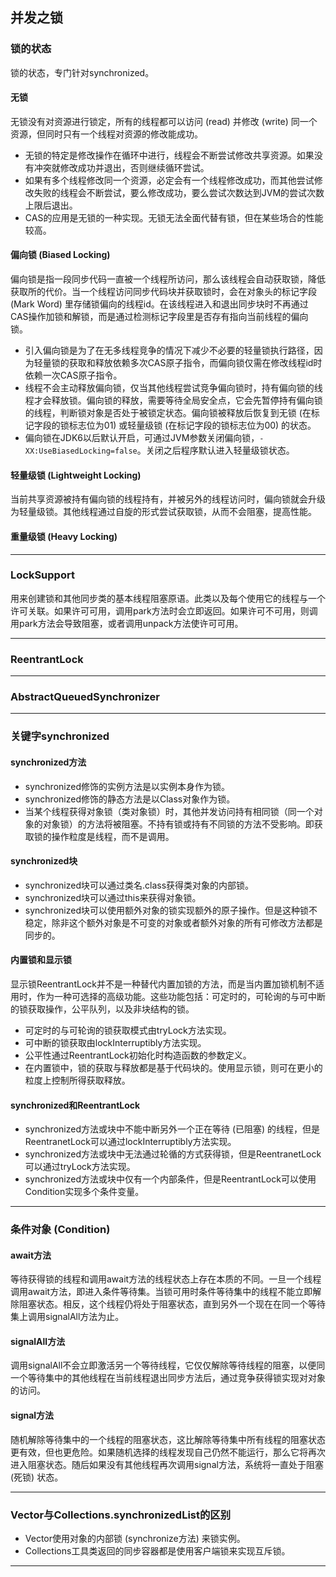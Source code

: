 ## 并发之锁

### 锁的状态
锁的状态，专门针对synchronized。
#### 无锁
无锁没有对资源进行锁定，所有的线程都可以访问 (read) 并修改 (write) 同一个资源，但同时只有一个线程对资源的修改能成功。
* 无锁的特定是修改操作在循环中进行，线程会不断尝试修改共享资源。如果没有冲突就修改成功并退出，否则继续循环尝试。
* 如果有多个线程修改同一个资源，必定会有一个线程修改成功，而其他尝试修改失败的线程会不断尝试，要么修改成功，要么尝试次数达到JVM的尝试次数上限后退出。
* CAS的应用是无锁的一种实现。无锁无法全面代替有锁，但在某些场合的性能较高。
#### 偏向锁 (Biased Locking)
偏向锁是指一段同步代码一直被一个线程所访问，那么该线程会自动获取锁，降低获取所的代价。当一个线程访问同步代码块并获取锁时，会在对象头的标记字段 (Mark Word) 里存储锁偏向的线程id。在该线程进入和退出同步块时不再通过CAS操作加锁和解锁，而是通过检测标记字段里是否存有指向当前线程的偏向锁。
* 引入偏向锁是为了在无多线程竞争的情况下减少不必要的轻量锁执行路径，因为轻量锁的获取和释放依赖多次CAS原子指令，而偏向锁仅需在修改线程id时依赖一次CAS原子指令。
* 线程不会主动释放偏向锁，仅当其他线程尝试竞争偏向锁时，持有偏向锁的线程才会释放锁。偏向锁的释放，需要等待全局安全点，它会先暂停持有偏向锁的线程，判断锁对象是否处于被锁定状态。偏向锁被释放后恢复到无锁 (在标记字段的锁标志位为01) 或轻量级锁 (在标记字段的锁标志位为00) 的状态。
* 偏向锁在JDK6以后默认开启，可通过JVM参数关闭偏向锁，`-XX:UseBiasedLocking=false`。关闭之后程序默认进入轻量级锁状态。
#### 轻量级锁 (Lightweight Locking)
当前共享资源被持有偏向锁的线程持有，并被另外的线程访问时，偏向锁就会升级为轻量级锁。其他线程通过自旋的形式尝试获取锁，从而不会阻塞，提高性能。
#### 重量级锁 (Heavy Locking)
***

### LockSupport
用来创建锁和其他同步类的基本线程阻塞原语。此类以及每个使用它的线程与一个许可关联。如果许可可用，调用park方法时会立即返回。如果许可不可用，则调用park方法会导致阻塞，或者调用unpack方法使许可可用。
***

### ReentrantLock
***

### AbstractQueuedSynchronizer
****

### 关键字synchronized
#### synchronized方法
* synchronized修饰的实例方法是以实例本身作为锁。
* synchronized修饰的静态方法是以Class对象作为锁。
* 当某个线程获得对象锁（类对象锁）时，其他并发访问持有相同锁（同一个对象的对象锁）的方法将被阻塞。不持有锁或持有不同锁的方法不受影响。即获取锁的操作粒度是线程，而不是调用。
#### synchronized块
* synchronized块可以通过类名.class获得类对象的内部锁。
* synchronized块可以通过this来获得对象锁。
* synchronized块可以使用额外对象的锁实现额外的原子操作。但是这种锁不稳定，除非这个额外对象是不可变的对象或者额外对象的所有可修改方法都是同步的。
#### 内置锁和显示锁
显示锁ReentrantLock并不是一种替代内置加锁的方法，而是当内置加锁机制不适用时，作为一种可选择的高级功能。这些功能包括：可定时的，可轮询的与可中断的锁获取操作，公平队列，以及非块结构的锁。
* 可定时的与可轮询的锁获取模式由tryLock方法实现。
* 可中断的锁获取由lockInterruptibly方法实现。
* 公平性通过ReentrantLock初始化时构造函数的参数定义。
* 在内置锁中，锁的获取与释放都是基于代码块的。使用显示锁，则可在更小的粒度上控制所得获取释放。
#### synchronized和ReentrantLock
* synchronized方法或块中不能中断另外一个正在等待 (已阻塞) 的线程，但是ReentranetLock可以通过lockInterruptibly方法实现。
* synchronized方法或块中无法通过轮循的方式获得锁，但是ReentranetLock可以通过tryLock方法实现。
* synchronized方法或块中仅有一个内部条件，但是ReentrantLock可以使用Condition实现多个条件变量。
***

### 条件对象 (Condition)
#### await方法
等待获得锁的线程和调用await方法的线程状态上存在本质的不同。一旦一个线程调用await方法，即进入条件等待集。当锁可用时条件等待集中的线程不能立即解除阻塞状态。相反，这个线程仍将处于阻塞状态，直到另外一个现在在同一个等待集上调用signalAll方法为止。
#### signalAll方法
调用signalAll不会立即激活另一个等待线程，它仅仅解除等待线程的阻塞，以便同一个等待集中的其他线程在当前线程退出同步方法后，通过竞争获得锁实现对对象的访问。
#### signal方法
随机解除等待集中的一个线程的阻塞状态，这比解除等待集中所有线程的阻塞状态更有效，但也更危险。如果随机选择的线程发现自己仍然不能运行，那么它将再次进入阻塞状态。随后如果没有其他线程再次调用signal方法，系统将一直处于阻塞 (死锁) 状态。
***

### Vector与Collections.synchronizedList的区别
* Vector使用对象的内部锁 (synchronize方法) 来锁实例。
* Collections工具类返回的同步容器都是使用客户端锁来实现互斥锁。
***
